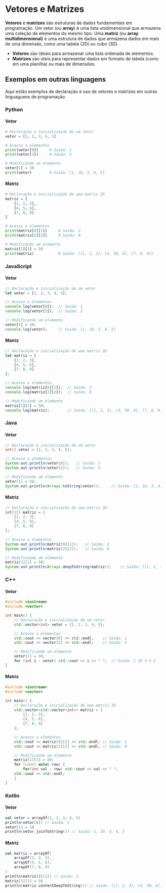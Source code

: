 # Vetores e Matrizes
**Vetores** e **matrizes** são estruturas de dados fundamentais em programação. Um vetor (ou **array**) é uma lista unidimensional que armazena uma coleção de elementos do mesmo tipo. Uma **matriz** (ou **array multidimensional**) é uma estrutura de dados que armazena dados em mais de uma dimensão, como uma tabela (2D) ou cubo (3D).

* **Vetores** são ideais para armazenar uma lista ordenada de elementos.
* **Matrizes** são úteis para representar dados em formato de tabela (como em uma planilha) ou mais de dimensões.

## Exemplos em outras linguagens

Aqui estão exemplos de declaração e uso de vetores e matrizes em outras linguaguens de programação.

### Python

#### Vetor

```python
# Declaração e inicialização de um vetor
vetor = [1, 2, 3, 4, 5]

# Acesso a elementos
print(vetor[0])     # Saída: 1
print(vetor[2])     # Saída: 3

# Modificando um elemento
vetor[1] = 10
print(vetor)        # Saída: [1, 10, 3, 4, 5]
```

#### Matriz

```python
# Declaração e inicialização de uma matriz 2D
matriz = [
    [1, 2, 3],
    [4, 5, 6],
    [7, 8, 9]
]

# Acesso a elementos
print(matriz[0][1])     # Saída: 2
print(matriz[2][2])     # Saída: 9

# Modificando um elemento
matriz[1][1] = 50
print(matriz)           # Saída: [[1, 2, 3], [4, 50, 6], [7, 8, 9]]
```

### JavaScript
#### Vetor
```javascript
// Declaração e inicialização de um vetor
let vetor = [1, 2, 3, 4, 5];

// Acesso a elementos
console.log(vetor[0]);  // Saída: 1
console.log(vetor[2]);  // Saída: 3

// Modificando um elemento
vetor[1] = 10;
console.log(vetor);     // Saída: [1, 10, 3, 4, 5]
```

#### Matriz
```javascript
// Declaração e inicialização de uma matriz 2D
let matriz = [
    [1, 2, 3],
    [4, 5, 6],
    [7, 8, 9]
];

// Acesso a elementos
console.log(matriz[0][1]);  // Saída: 2
console.log(matriz[2][2]);  // Saída: 9

// Modificando um elemento
matriz[1][1] = 50;
console.log(matriz);        // Saída: [[1, 2, 3], [4, 50, 6], [7, 8, 9]]
```

### Java
#### Vetor
```java
// Declaração e inicialização de um vetor
int[] vetor = {1, 2, 3, 4, 5};

// Acesso a elementos
System.out.println(vetor[0]);   // Saída: 1
System.out.println(vetor[2]);   // Saída: 3

// Modificando um elemento
vetor[1] = 50;
System.out.println(Arrays.toString(vetor));     // Saída: [1, 10, 3, 4, 5]
```

#### Matriz
```java
// Declaração e inicialização de uma matriz 2D
int[][] matriz = {
    {1, 2, 3},
    {4, 5, 6},
    {7, 8, 9}
};

// Acesso a elementos
System.out.println(matriz[0][1]);   // Saída: 2
System.out.println(matriz[2][2]);   // Saída: 9

// Modificando um elemento
matriz[1][1] = 50;
System.out.println(Arrays.deepToString(matriz));    // Saída: [[1, 2, 3], [4, 50, 6], [7, 8, 9]]
```

### C++
#### Vetor
```cpp
#include <iostream>
#include <vector>

int main() {
    // Declaração e inicialização de um vetor
    std::vector<int> vetor = {1, 2, 3, 4, 5};

    // Acesso a elementos
    std::cout << vector[0] << std::endl;    // Saída: 1
    std::cout << vector[2] << std::endl;    // Saída: 3

    // Modificando um elemento
    vetor[1] = 10;
    for (int i : vetor) std::cout << i << " ";  // Saída: 1 10 3 4 5
}
```

#### Matriz
```cpp
#include <iostream>
#include <vector>

int main() {
    // Declaração e inicialização de uma matriz 2D
    std::vector<std::vector<int>> matriz = {
        {1, 2, 3},
        {4, 5, 6},
        {7, 8, 9}
    };

    // Acesso a elementos
    std::cout << matriz[0][1] << std::endl; // Saída: 2
    std::cout << matriz[2][2] << std::endl; // Saída: 9

    // Modificando um elemento
    matriz[1][1] = 50;
    for (const auto& row) {
        for(int val : row) std::cout << val << " ";
    std::cout << std::endl;
    }    
}
```
### Kotlin
#### Vetor
```kotlin
val vetor = arrayOf(1, 2, 3, 4, 5)
println(vetor[0]) // Saída: 1
vetor[1] = 10
println(vetor.joinToString()) // Saída: 1, 10, 3, 4, 5

```

#### Matriz
```kotlin
val matriz = arrayOf(
    arrayOf(1, 2, 3),
    arrayOf(4, 5, 6),
    arrayOf(7, 8, 9)
)
println(matriz[0][1]) // Saída: 2
matriz[1][1] = 50
println(matriz.contentDeepToString()) // Saída: [[1, 2, 3], [4, 50, 6], [7, 8, 9]]
```